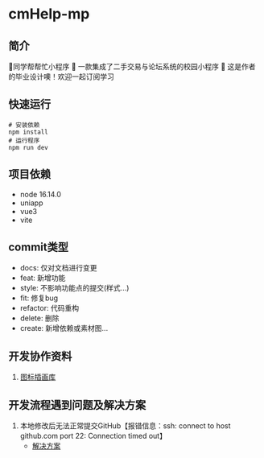 # cmHelp-mp
## 简介
:book:同学帮帮忙小程序
:thought_balloon: 一款集成了二手交易与论坛系统的校园小程序
:speech_balloon: 这是作者的毕业设计噢！欢迎一起订阅学习

## 快速运行
```
# 安装依赖
npm install
# 运行程序
npm run dev
```

## 项目依赖
- node 16.14.0
- uniapp
- vue3
- vite

## commit类型
- docs: 仅对文档进行变更
- feat: 新增功能
- style: 不影响功能点的提交(样式...)
- fit: 修复bug
- refactor: 代码重构
- delete: 删除
- create: 新增依赖或素材图...

## 开发协作资料
1. [图标插画库](https://www.iconfont.cn/)

## 开发流程遇到问题及解决方案
1. 本地修改后无法正常提交GitHub【报错信息：ssh: connect to host github.com port 22: Connection timed out】
    - [解决方案](https://docs.github.com/zh/authentication/troubleshooting-ssh/using-ssh-over-the-https-port)